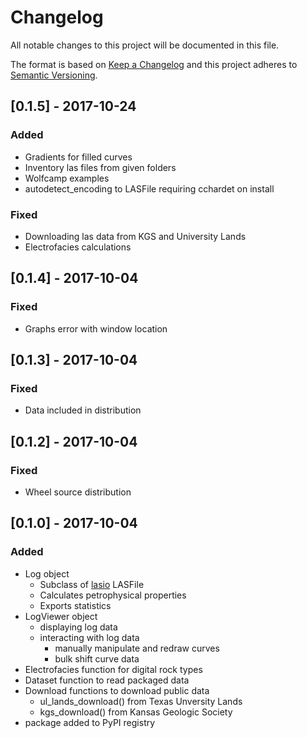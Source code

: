 # Changelog

All notable changes to this project will be documented in this file.

The format is based on [Keep a Changelog](http://keepachangelog.com/en/1.0.0/)
and this project adheres to [Semantic Versioning](http://semver.org/spec/v2.0.0.html).

## [0.1.5] - 2017-10-24

### Added
- Gradients for filled curves
- Inventory las files from given folders
- Wolfcamp examples
- autodetect_encoding to LASFile requiring cchardet on install

### Fixed
- Downloading las data from KGS and University Lands
- Electrofacies calculations

## [0.1.4] - 2017-10-04

### Fixed
- Graphs error with window location

## [0.1.3] - 2017-10-04

### Fixed
- Data included in distribution

## [0.1.2] - 2017-10-04

### Fixed
- Wheel source distribution

## [0.1.0] - 2017-10-04

### Added

- Log object
  - Subclass of [lasio](https://github.com/kinverarity1/lasio) LASFile
  - Calculates petrophysical properties
  - Exports statistics
- LogViewer object
  - displaying log data
  - interacting with log data
    - manually manipulate and redraw curves
    - bulk shift curve data
- Electrofacies function for digital rock types
- Dataset function to read packaged data
- Download functions to download public data
  - ul_lands_download() from Texas Unversity Lands
  - kgs_download() from Kansas Geologic Society
- package added to PyPI registry
